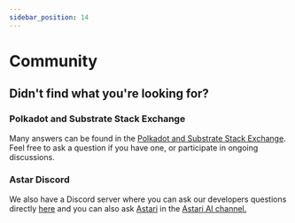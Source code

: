 ```yaml
---
sidebar_position: 14
---
```


# Community

## Didn't find what you're looking for?

### Polkadot and Substrate Stack Exchange

Many answers can be found in the [Polkadot and Substrate Stack Exchange](https://substrate.stackexchange.com/). Feel free to ask a question if you have one, or participate in ongoing discussions.

### Astar Discord

We also have a Discord server where you can ask our developers questions directly [here](https://discord.gg/AstarNetwork) and you can also ask [Astari](https://medium.com/astar-network/your-personal-guide-to-astar-network-is-here-af4344ee8d73) in the [Astari AI channel.](https://discord.com/channels/644182966574252073/1097773162248278077)
